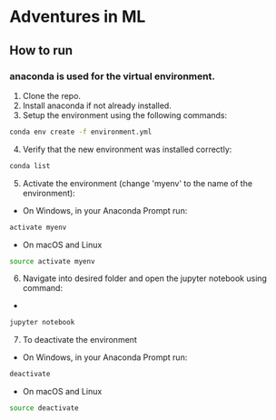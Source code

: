 # Adventures in ML
## How to run
### anaconda is used for the virtual environment.
1. Clone the repo.
2. Install anaconda if not already installed.
3. Setup the environment using the following commands:
```bash
conda env create -f environment.yml
```
4. Verify that the new environment was installed correctly:
```bash
conda list
```
5. Activate the environment (change 'myenv' to the name of the environment):
  * On Windows, in your Anaconda Prompt run:
```bash
activate myenv
```
  * On macOS and Linux
```bash
source activate myenv
```
6. Navigate into desired folder and open the jupyter notebook using command:
  * 
```bash
jupyter notebook
```
7. To deactivate the environment
  * On Windows, in your Anaconda Prompt run:
```bash
deactivate
```
  * On macOS and Linux
```bash
source deactivate
```
